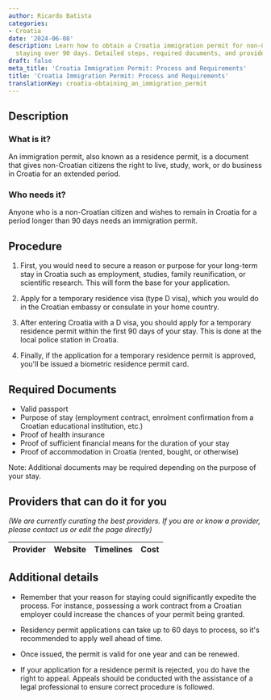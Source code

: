 ```yaml
---
author: Ricardo Batista
categories:
- Croatia
date: '2024-06-08'
description: Learn how to obtain a Croatia immigration permit for non-Croatian citizens
  staying over 90 days. Detailed steps, required documents, and providers included.
draft: false
meta_title: 'Croatia Immigration Permit: Process and Requirements'
title: 'Croatia Immigration Permit: Process and Requirements'
translationKey: croatia-obtaining_an_immigration_permit
---
```



## Description
### What is it?
An immigration permit, also known as a residence permit, is a document that gives non-Croatian citizens the right to live, study, work, or do business in Croatia for an extended period.
### Who needs it?
Anyone who is a non-Croatian citizen and wishes to remain in Croatia for a period longer than 90 days needs an immigration permit.

## Procedure
1. First, you would need to secure a reason or purpose for your long-term stay in Croatia such as employment, studies, family reunification, or scientific research. This will form the base for your application.

2. Apply for a temporary residence visa (type D visa), which you would do in the Croatian embassy or consulate in your home country.

3. After entering Croatia with a D visa, you should apply for a temporary residence permit within the first 90 days of your stay. This is done at the local police station in Croatia.

4. Finally, if the application for a temporary residence permit is approved, you'll be issued a biometric residence permit card.

## Required Documents
- Valid passport
- Purpose of stay (employment contract, enrolment confirmation from a Croatian educational institution, etc.)
- Proof of health insurance 
- Proof of sufficient financial means for the duration of your stay
- Proof of accommodation in Croatia (rented, bought, or otherwise)

Note: Additional documents may be required depending on the purpose of your stay.

## Providers that can do it for you

_(We are currently curating the best providers. If you are or know a provider, please contact us or edit the page directly)_

| Provider        |     Website     |     Timelines    |       Cost      |
| --------------- | --------------- |  :-------------: | :-------------: |

## Additional details
- Remember that your reason for staying could significantly expedite the process. For instance, possessing a work contract from a Croatian employer could increase the chances of your permit being granted.

- Residency permit applications can take up to 60 days to process, so it's recommended to apply well ahead of time. 

- Once issued, the permit is valid for one year and can be renewed. 

- If your application for a residence permit is rejected, you do have the right to appeal. Appeals should be conducted with the assistance of a legal professional to ensure correct procedure is followed.